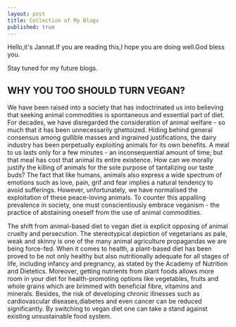 ```yaml
---
layout: post
title: Collection of My Blogs
published: true
---
```

Hello,it's Jannat.If you are reading this,I hope you are doing well.God bless you.

Stay tuned for my future blogs.

## WHY YOU TOO SHOULD TURN VEGAN?
We have been raised into a society that has indoctrinated us into believing that seeking animal commodities is spontaneous and essential part of diet. For decades, we have disregarded the consideration of animal welfare - so much that it has been unnecessarily ghettoized. Hiding behind general consensus among gullible masses and ingrained justifications, the dairy industry has been perpetually exploiting animals for its own benefits. A meal to us lasts only for a few minutes - an inconsequential amount of time; but that meal has cost that animal its entire existence. How can we morally justify the killing of animals for the sole purpose of tantalizing our taste buds? The fact that like humans, animals also express a wide spectrum of emotions such as love, pain, grif and fear implies a natural tendency to avoid sufferings. However, unfortunately, we have normalised the exploitation of these peace-loving animals. To counter this appalling prevalence in society, one must conscientiously embrace veganism - the practice of abstaining oneself from the use of animal commodities.


The shift from animal-based diet to vegan diet is explicit opposing of animal cruelty and persecution. The stereotypical depiction of vegetarians as pale, weak and skinny is one of the many animal agriculture propagandas we are being force-fed. When it comes to health, a plant-based diet has been proved to be not only healthy but also nutritionally adequate for all stages of life, including infancy and pregnancy, as stated by the Academy of Nutrition and Dietetics. Moreover, getting nutrients from plant foods allows more room in your diet for health-promoting options like vegetables, fruits and whole grains which are brimmed with beneficial fibre, vitamins and minerals. Besides, the risk of developing chronic illnesses such as cardiovascular diseases,diabetes and even cancer can be reduced significantly. By switching to vegan diet one can take a stand against existing unsustainable food system.



